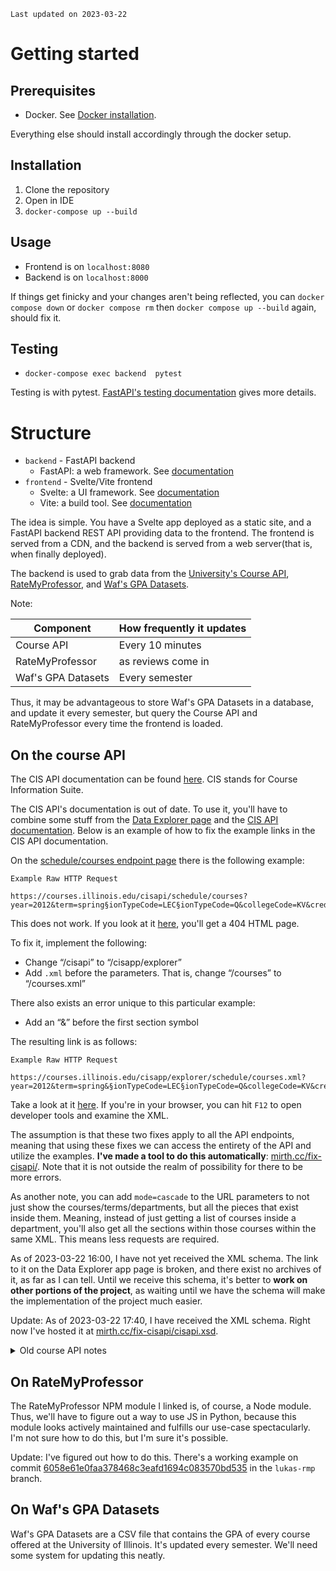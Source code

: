 `Last updated on 2023-03-22`

# Getting started

## Prerequisites

- Docker. See [Docker installation](https://docs.docker.com/install/).

Everything else should install accordingly through the docker setup.

## Installation

1. Clone the repository
2. Open in IDE
3. `docker-compose up --build`

## Usage

- Frontend is on `localhost:8080`
- Backend is on `localhost:8000`

If things get finicky and your changes aren't being reflected, you can `docker compose down` or `docker compose rm` then `docker compose up --build` again, should fix it.

## Testing

- `docker-compose exec backend  pytest`

Testing is with pytest. [FastAPI's testing documentation](https://fastapi.tiangolo.com/tutorial/testing/) gives more details.

# Structure

- `backend` - FastAPI backend
  - FastAPI: a web framework. See [documentation](https://fastapi.tiangolo.com/)
- `frontend` - Svelte/Vite frontend
  - Svelte: a UI framework. See [documentation](https://svelte.dev/docs)
  - Vite: a build tool. See [documentation](https://vitejs.dev/guide/)

The idea is simple. You have a Svelte app deployed as a static site, and a FastAPI backend REST API providing data to the frontend. The frontend is served from a CDN, and the backend is served from a web server(that is, when finally deployed).

The backend is used to grab data from the [University's Course API](https://courses.illinois.edu/cisdocs/api), [RateMyProfessor](https://www.npmjs.com/package/@mtucourses/rate-my-professors), and [Waf's GPA Datasets](https://github.com/wadefagen/datasets). 

Note:

| Component | How frequently it updates |
| --- | --- |
| Course API | Every 10 minutes |
| RateMyProfessor | as reviews come in |
| Waf's GPA Datasets | Every semester |

Thus, it may be advantageous to store Waf's GPA Datasets in a database, and update it every semester, but query the Course API and RateMyProfessor every time the frontend is loaded.

## On the course API

The CIS API documentation can be found [here](https://courses.illinois.edu/cisdocs/). CIS stands for Course Information Suite. 

The CIS API's documentation is out of date. To use it, you'll have to combine some stuff from the [Data Explorer page](https://courses.illinois.edu/cisdocs/explorer) and the [CIS API documentation](https://courses.illinois.edu/cisdocs/api). Below is an example of how to fix the example links in the CIS API documentation.

On the [schedule/courses endpoint page](https://courses.illinois.edu/cisdocs/api/GET/schedule/courses) there is the following example:

```
Example Raw HTTP Request

https://courses.illinois.edu/cisapi/schedule/courses?year=2012&term=spring§ionTypeCode=LEC§ionTypeCode=Q&collegeCode=KV&creditHours=3&subject=CHEM&sessionId=1&gened=NAT&qp=atomic+structure
```

This does not work. If you look at it [here](https://courses.illinois.edu/cisapi/schedule/courses?year=2012&term=spring§ionTypeCode=LEC§ionTypeCode=Q&collegeCode=KV&creditHours=3&subject=CHEM&sessionId=1&gened=NAT&qp=atomic+structure), you'll get a 404 HTML page. 

To fix it, implement the following:

- Change “/cisapi” to “/cisapp/explorer”
- Add `.xml` before the parameters. That is, change “/courses” to “/courses.xml”

There also exists an error unique to this particular example:

- Add an “&” before the first section symbol

The resulting link is as follows:

```
Example Raw HTTP Request

https://courses.illinois.edu/cisapp/explorer/schedule/courses.xml?year=2012&term=spring&§ionTypeCode=LEC§ionTypeCode=Q&collegeCode=KV&creditHours=3&subject=CHEM&sessionId=1&gened=NAT&qp=atomic+structure
```

Take a look at it [here](https://courses.illinois.edu/cisapp/explorer/schedule/courses.xml?year=2012&term=spring&§ionTypeCode=LEC§ionTypeCode=Q&collegeCode=KV&creditHours=3&subject=CHEM&sessionId=1&gened=NAT&qp=atomic+structure). If you're in your browser, you can hit `F12` to open developer tools and examine the XML.

The assumption is that these two fixes apply to all the API endpoints, meaning that using these fixes we can access the entirety of the API and utilize the examples. **I've made a tool to do this automatically**: [mirth.cc/fix-cisapi/](https://mirth.cc/fix-cisapi). Note that it is not outside the realm of possibility for there to be more errors.

As another note, you can add `mode=cascade` to the URL parameters to not just show the courses/terms/departments, but all the pieces that exist inside them. Meaning, instead of just getting a list of courses inside a department, you'll also get all the sections within those courses within the same XML. This means less requests are required.

As of 2023-03-22 16:00, I have not yet received the XML schema. The link to it on the Data Explorer app page is broken, and there exist no archives of it, as far as I can tell. Until we receive this schema, it's better to **work on other portions of the project**, as waiting until we have the schema will make the implementation of the project much easier.

Update: As of 2023-03-22 17:40, I have received the XML schema. Right now I've hosted it  at [mirth.cc/fix-cisapi/cisapi.xsd](https://mirth.cc/fix-cisapi/cisapi.xsd).

<details>

<summary> Old course API notes </summary>

There's a reason the course API only shows up in, like, two places on the entirety of GitHub. It's not exactly the easiest-to-use thing. Here are some things to note:

The documentation will tel you to use the `cisapi` URL. Ignore it. So, wherever you'd have `courses.illinois.edu/cisapi`, use `courses.illinois.edu` instead.

You'll have to programatically find the information you need within the XML response. The documentation is not very helpful in this regard. Use a REST client like Thunder, Postman, or Insomnia to see what the response looks like, and parse it accordingly. It may be advantageous to use a library that makes parsing XML easier.

</details>

## On RateMyProfessor
The RateMyProfessor NPM module I linked is, of course, a Node module. Thus, we'll have to figure out a way to use JS in Python, because this module looks actively maintained and fulfills our use-case spectacularly. I'm not sure how to do this, but I'm sure it's possible.

Update: I've figured out how to do this. There's a working example on commit [6058e61e0faa378468c3eafd1694c083570bd535](https://github.com/CS222-UIUC/course-warlock/commit/6058e61e0faa378468c3eafd1694c083570bd535) in the `lukas-rmp` branch.

## On Waf's GPA Datasets
Waf's GPA Datasets are a CSV file that contains the GPA of every course offered at the University of Illinois. It's updated every semester. We'll need some system for updating this neatly.
